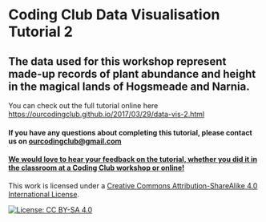 # Coding Club Data Visualisation Tutorial 2

## The data used for this workshop represent made-up records of plant abundance and height in the magical lands of Hogsmeade and Narnia.

You can check out the full tutorial online here https://ourcodingclub.github.io/2017/03/29/data-vis-2.html

#### If you have any questions about completing this tutorial, please contact us on ourcodingclub@gmail.com

#### <a href="https://www.surveymonkey.co.uk/r/X7VHQ6S">We would love to hear your feedback on the tutorial, whether you did it in the classroom at a Coding Club workshop or online!</a>

This work is licensed under a [Creative Commons Attribution-ShareAlike 4.0 International License](https://creativecommons.org/licenses/by-sa/4.0/).

[![License: CC BY-SA 4.0](https://licensebuttons.net/l/by-sa/4.0/80x15.png)](https://creativecommons.org/licenses/by-sa/4.0/)
